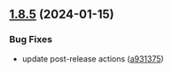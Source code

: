 ## [1.8.5](https://github.com/ExpediaGroup/spec-transformer/compare/v1.8.4...v1.8.5) (2024-01-15)


### Bug Fixes

* update post-release actions ([a931375](https://github.com/ExpediaGroup/spec-transformer/commit/a9313751bd411b3ea5e61e32de4f7bcd063511d6))
